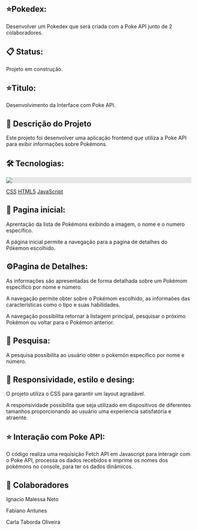 <h2> ⭐Pokedex: </h2>
Desenvolver um Pokedex que será criada com a Poke API junto de 2 colaboradores. 
<h2> 📋 Status: </h2>
<p> Projeto em construção.</p>
<h2> ⭐Titulo: </h2>
<p>Desenvolvimento da Interface com Poke API.</p>

<h2> 💬 Descrição do Projeto </h2>

<p>Este projeto foi desenvolver uma aplicação frontend que utiliza a Poke API para exibir informações sobre Pokémons.</p>

<h2> 🛠 Tecnologias:</h2>

<img style="display: block;-webkit-user-select: none;margin: auto;background-color: hsl(0, 0%, 90%);transition: background-color 300ms;" src="https://apexensino.com.br/wp-content/uploads/2017/11/html-css-javascript.jpg">

[CSS](https://img.shields.io/badge/-CSS-333333?style=flat&logo=CSS3&logoColor=1572B6) 
[HTML5](https://img.shields.io/badge/-HTML5-333333?style=flat&logo=HTML5)
[JavaScript](https://img.shields.io/badge/-JavaScript-333333?style=flat&logo=javascript)
<h2> 💬 Pagina inicial:</h2>
<p>Aprentação da lista de Pokémons exibindo a imagem, o nome e o numero específico.</p>
<p>A página inicial permite a navegação para a pagina de detalhes do Pókemon escolhido.</p>

<h2> ⚙️Pagina de Detalhes:</h2>
<p>As informações são apresentadas de forma detalhada sobre um Pokémom especifico por nome e número.</p>
<p>A navegação permite obter sobre o Pokémom escolhido, as informaões das características como o tipo e suas habilidades.</p>
<p>A navegação possibilita retornar à listagem principal, pesquisar o próximo Pokémon ou voltar para o Pokémon anterior.</p>

<h2>  🚀 Pesquisa:</h2>

<p>A pesquisa possibilita ao usuário obter o pokemón especifico por nome e número.</p>

<h2> 🔩 Responsividade, estilo e desing:</h2>
<p>O projeto utiliza o CSS para garantir um layout agradável.</p> 
<p>A responsividade possibilita que seja utilizado em dispositivos de diferentes tamanhos proporcionando ao usuário uma experiencia satisfatória e atraente. </p>

<h2> ⭐ Interação com Poke API:</h2>
<p>O código realiza uma requisição Fetch API em Javascript para interagir com o Poke API, processa os dados recebidos e imprime os nomes dos pokémons no console, para ter os dados dinâmicos.</p>

<h2> 🤝 Colaboradores</h2>
<p>Ignacio Malessa Neto</p>
<p>Fabiano Antunes</p>
<p>Carla Taborda Oliveira</p>


